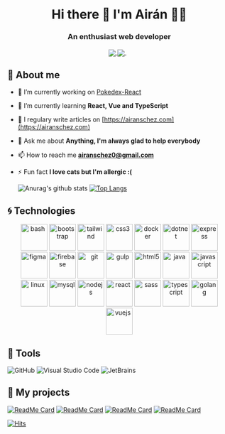 
<h1 align='center'>
  Hi there 👋 I'm Airán 👨‍💻
</h1>
<h3 align="center">An enthusiast web developer</h3>


<p align='center'>
  <a href="https://twitter.com/AiranDev">
   <img align="center" src="https://img.shields.io/badge/twitter-%231DA1F2.svg?&style=for-the-badge&logo=twitter&logoColor=white" />
  </a>
  <a href="https://www.linkedin.com/in/air%C3%A1n-s%C3%A1nchez-brito-415910145/">
    <img align="center" src="https://img.shields.io/badge/linkedin-%230077B5.svg?&style=for-the-badge&logo=linkedin&logoColor=white" />
  </a>&nbsp;&nbsp;
  
</p>

## 🙂 About me

- 🔭 I’m currently working on [Pokedex-React](https://github.com/AiranSchez/Pokedex-React)

- 🌱 I’m currently learning **React, Vue and TypeScript**

- 📝 I regulary write articles on [https://airanschez.com](https://airanschez.com)

- 💬 Ask me about **Anything, I'm always glad to help everybody**

- 📫 How to reach me **airanschez0@gmail.com**

- ⚡ Fun fact **I love cats but I'm allergic :(**

  ![Anurag's github stats](https://github-readme-stats.vercel.app/api?username=AiranSchez&show_icons=true&theme=tokyonight)
  [![Top Langs](https://github-readme-stats.vercel.app/api/top-langs/?username=AiranSchez&layout=compact&theme=tokyonight)](https://github.com/AiranSchez/github-readme-stats)





## 🌀 Technologies

<p align="center">
  <img src="https://www.vectorlogo.zone/logos/gnu_bash/gnu_bash-icon.svg" alt="bash" width="60" height="60"/> 
  <img src="https://www.vectorlogo.zone/logos/getbootstrap/getbootstrap-icon.svg" alt="bootstrap" width="60" height="60"/> 
  <img src="https://www.vectorlogo.zone/logos/tailwindcss/tailwindcss-icon.svg" alt="tailwind" width="60" height="60"/> 
  <img src="https://www.vectorlogo.zone/logos/netlifyapp_watercss/netlifyapp_watercss-official.svg" alt="css3" width="60" height="60"/> 
  <img src="https://www.vectorlogo.zone/logos/docker/docker-official.svg" alt="docker" width="60" height="60"/> 
  <img src="https://www.vectorlogo.zone/logos/dotnet/dotnet-vertical.svg" alt="dotnet" width="60" height="60"/> 
  <img src="https://www.vectorlogo.zone/logos/expressjs/expressjs-icon.svg" alt="express" width="60" height="60"/> 
  <img src="https://www.vectorlogo.zone/logos/figma/figma-icon.svg" alt="figma" width="60" height="60"/> 
  <img src="https://www.vectorlogo.zone/logos/firebase/firebase-icon.svg" alt="firebase" width="60" height="60"/> 
  <img src="https://www.vectorlogo.zone/logos/git-scm/git-scm-icon.svg" alt="git" width="60" height="60"/> 
  <img src="https://www.vectorlogo.zone/logos/gulpjs/gulpjs-ar21.svg" alt="gulp" width="60" height="60"/> 
  <img src="https://www.vectorlogo.zone/logos/w3_html5/w3_html5-icon.svg" alt="html5" width="60" height="60"/> 
  <img src="https://www.vectorlogo.zone/logos/java/java-icon.svg" alt="java" width="60" height="60"/> 
  <img src="https://www.vectorlogo.zone/logos/javascript/javascript-icon.svg" alt="javascript" width="60" height="60"/> 
  <img src="https://www.vectorlogo.zone/logos/linux/linux-icon.svg" alt="linux" width="60" height="60"/> 
  <img src="https://www.vectorlogo.zone/logos/mysql/mysql-icon.svg" alt="mysql" width="60" height="60"/> 
  <img src="https://www.vectorlogo.zone/logos/nodejs/nodejs-icon.svg" alt="nodejs" width="60" height="60"/> 
  <img src="https://www.vectorlogo.zone/logos/reactjs/reactjs-icon.svg" alt="react" width="60" height="60"/> 
  <img src="https://www.vectorlogo.zone/logos/sass-lang/sass-lang-icon.svg" alt="sass" width="60" height="60"/>
  <img src="https://www.vectorlogo.zone/logos/typescriptlang/typescriptlang-icon.svg" alt="typescript" width="60" height="60"/>
  <img src="https://www.vectorlogo.zone/logos/golang/golang-icon.svg" alt="golang" width="60" height="60"/>
  <img src="https://www.vectorlogo.zone/logos/vuejs/vuejs-icon.svg" alt="vuejs" width="60" height="60"/>
</p>



## 🔧 Tools
![GitHub](https://www.vectorlogo.zone/logos/github/github-icon.svg)
![Visual Studio Code](https://www.vectorlogo.zone/logos/visualstudio_code/visualstudio_code-icon.svg)
![JetBrains](https://www.vectorlogo.zone/logos/jetbrains/jetbrains-icon.svg)



## 🚀 My projects

[![ReadMe Card](https://github-readme-stats.vercel.app/api/pin/?username=AiranSchez&repo=ControlHorarios-Frontend)](https://github.com/AiranSchez/ControlHorarios-Frontend)
[![ReadMe Card](https://github-readme-stats.vercel.app/api/pin/?username=AiranSchez&repo=ControlHorarios-Backend)](https://github.com/AiranSchez/ControlHorarios-Backend)
[![ReadMe Card](https://github-readme-stats.vercel.app/api/pin/?username=AiranSchez&repo=Pokedex-React)](https://github.com/AiranSchez/Pokedex-React)
[![ReadMe Card](https://github-readme-stats.vercel.app/api/pin/?username=AiranSchez&repo=Public-Transport-Race)](https://github.com/AiranSchez/Public-Transport-Race)


[![Hits](https://hits.seeyoufarm.com/api/count/incr/badge.svg?url=https%3A%2F%2Fgithub.com%2FAiranSchez)](https://hits.seeyoufarm.com)
